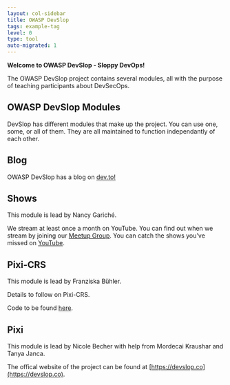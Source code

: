 ```yaml
---
layout: col-sidebar
title: OWASP DevSlop
tags: example-tag
level: 0
type: tool
auto-migrated: 1
---
```

<!-- build -->
**Welcome to OWASP DevSlop - Sloppy DevOps!**

The OWASP DevSlop project contains several modules, all with the purpose of teaching participants about DevSecOps. 

## OWASP DevSlop Modules
DevSlop has different modules that make up the project. You can use one, some, or all of them. They are all maintained to function independantly of each other.

## Blog
OWASP DevSlop has a blog on [dev.to!](https://dev.to/devslop)

## Shows
This module is lead by Nancy Gariché.

We stream at least once a month on YouTube. You can find out when we stream by joining our [Meetup Group](https://devslop.co). You can catch the shows you’ve missed on [YouTube](https://www.youtube.com/c/OWASP_DevSlop).

## Pixi-CRS
This module is lead by Franziska Bühler.

Details to follow on Pixi-CRS.

Code to be found [here](https://devslop.co).

## Pixi
This module is lead by Nicole Becher with help from Mordecai Kraushar and Tanya Janca.

The offical website of the project can be found at [https://devslop.co](https://devslop.co).
